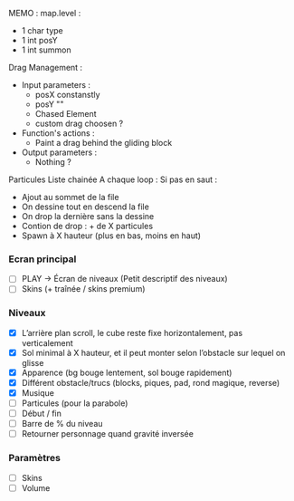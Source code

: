 MEMO : map.level :
- 1 char type
- 1 int posY
- 1 int summon

Drag Management : 
 - Input parameters : 
    - posX constanstly
    - posY ""
    - Chased Element
    - custom drag choosen ?
 - Function's actions :
    - Paint a drag behind the gliding block
 - Output parameters : 
    - Nothing ?


Particules
Liste chainée
A chaque loop :
Si pas en saut :
- Ajout au sommet de la file
- On dessine tout en descend la file
- On drop la dernière sans la dessine
- Contion de drop : + de X particules
- Spawn à X hauteur (plus en bas, moins en haut)



### Ecran principal
- [ ] PLAY -> Écran de niveaux (Petit descriptif des niveaux)
- [ ] Skins (+ traînée / skins premium)
### Niveaux
- [x] L’arrière plan scroll, le cube reste fixe horizontalement, pas verticalement
- [x] Sol minimal à X hauteur, et il peut monter selon l’obstacle sur lequel on glisse
- [x] Apparence (bg bouge lentement, sol bouge rapidement)
- [x] Différent obstacle/trucs (blocks, piques, pad, rond magique, reverse)
- [x] Musique
- [ ] Particules (pour la parabole)
- [ ] Début / fin
- [ ] Barre de % du niveau
- [ ] Retourner personnage quand gravité inversée
### Paramètres
- [ ] Skins
- [ ] Volume